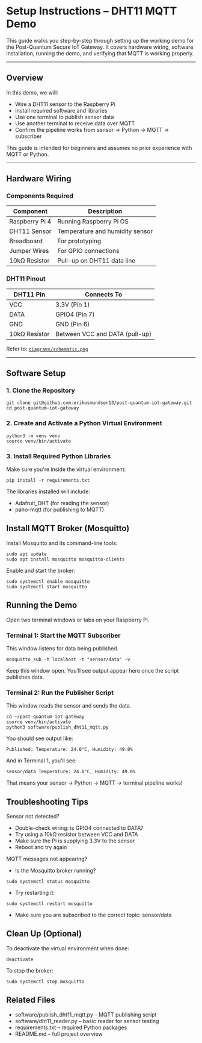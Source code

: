 # Setup Instructions – DHT11 MQTT Demo

This guide walks you step-by-step through setting up the working demo for the Post-Quantum Secure IoT Gateway. It covers hardware wiring, software installation, running the demo, and verifying that MQTT is working properly.

---

## Overview

In this demo, we will:

- Wire a DHT11 sensor to the Raspberry Pi
- Install required software and libraries
- Use one terminal to publish sensor data
- Use another terminal to receive data over MQTT
- Confirm the pipeline works from sensor → Python → MQTT → subscriber

This guide is intended for beginners and assumes no prior experience with MQTT or Python.

---

## Hardware Wiring

### Components Required

| Component        | Description                       |
|------------------|-----------------------------------|
| Raspberry Pi 4   | Running Raspberry Pi OS           |
| DHT11 Sensor     | Temperature and humidity sensor   |
| Breadboard       | For prototyping                   |
| Jumper Wires     | For GPIO connections              |
| 10kΩ Resistor    | Pull-up on DHT11 data line        |

### DHT11 Pinout

| DHT11 Pin | Connects To      |
|-----------|------------------|
| VCC       | 3.3V (Pin 1)      |
| DATA      | GPIO4 (Pin 7)     |
| GND       | GND (Pin 6)       |
| 10kΩ Resistor | Between VCC and DATA (pull-up) |

Refer to: [`diagrams/schematic.png`](../diagrams/schematic.png)

---

## Software Setup

### 1. Clone the Repository

```
git clone git@github.com:erikosmundsen13/post-quantum-iot-gateway.git
cd post-quantum-iot-gateway
```

### 2. Create and Activate a Python Virtual Environment

```
python3 -m venv venv
source venv/bin/activate
```

### 3. Install Required Python Libraries

Make sure you're inside the virtual environment:
```
pip install -r requirements.txt
```
The libraries installed will include:
- Adafruit_DHT (for reading the sensor)
- paho-mqtt (for publishing to MQTT)

## Install MQTT Broker (Mosquitto)

Install Mosquitto and its command-line tools:
```
sudo apt update
sudo apt install mosquitto mosquitto-clients
```
Enable and start the broker:
```
sudo systemctl enable mosquitto
sudo systemctl start mosquitto
```
## Running the Demo

Open two terminal windows or tabs on your Raspberry Pi.

### Terminal 1: Start the MQTT Subscriber

This window listens for data being published.
```
mosquitto_sub -h localhost -t "sensor/data" -v
```
Keep this window open. You’ll see output appear here once the script publishes data.

### Terminal 2: Run the Publisher Script

This window reads the sensor and sends the data.
```
cd ~/post-quantum-iot-gateway
source venv/bin/activate
python3 software/publish_dht11_mqtt.py
```

You should see output like:
```
Published: Temperature: 24.0°C, Humidity: 49.0%
```

And in Terminal 1, you'll see:
```
sensor/data Temperature: 24.0°C, Humidity: 49.0%
```

That means your sensor → Python → MQTT → terminal pipeline works!

## Troubleshooting Tips

Sensor not detected?
- Double-check wiring: is GPIO4 connected to DATA?
- Try using a 10kΩ resistor between VCC and DATA
- Make sure the Pi is supplying 3.3V to the sensor
- Reboot and try again

MQTT messages not appearing?
- Is the Mosquitto broker running?
```
sudo systemctl status mosquitto
```
- Try restarting it:
```
sudo systemctl restart mosquitto
```
- Make sure you are subscribed to the correct topic: sensor/data

## Clean Up (Optional)

To deactivate the virtual environment when done:
```
deactivate
```

To stop the broker:
```
sudo systemctl stop mosquitto
```

## Related Files
- software/publish_dht11_mqtt.py – MQTT publishing script
- software/dht11_reader.py – basic reader for sensor testing
- requirements.txt – required Python packages
- README.md – full project overview
